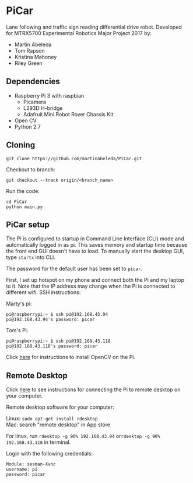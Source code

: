 # PiCar
Lane following and traffic sign reading differential drive robot. Developed for MTRX5700 Experimental Robotics Major Project 2017 by:

* Martin Abeleda
* Tom Rapson
* Kristina Mahoney
* Riley Green

## Dependencies

* Raspberry Pi 3 with raspbian
  * Picamera
  * L293D H-bridge
  * Adafruit Mini Robot Rover Chassis Kit
* Open CV
* Python 2.7

## Cloning

```
git clone https://github.com/martinabeleda/PiCar.git
```

Checkout to branch:
```
git checkout --track origin/<branch_name>
```

Run the code:
```
cd PiCar
python main.py
```

## PiCar setup

The Pi is configured to startup in Command Line Interface (CLI) mode and automatically logged in as pi. This saves memory and startup time because the front end GUI doesn't have to load. To manually start the desktop GUI, type `startx` into CLI.

The password for the default user has been set to `picar`.

First, I set up hotspot on my phone and connect both the Pi and my laptop to it. Note that the IP address may change when the Pi is connected to different wifi. SSH instructions:

Marty's pi:

```
pi@raspberrypi:~ $ ssh pi@192.168.43.94
pi@192.168.43.94's password: picar
```

Tom's Pi:
```
pi@raspberrypi:~ $ ssh pi@192.168.43.118
pi@192.168.43.118's password: picar
```

Click [here](http://mitchtech.net/raspberry-pi-opencv/) for instructions to install OpenCV on the Pi. 

## Remote Desktop

Click [here](https://www.element14.com/community/docs/DOC-78170/l/connecting-to-a-remote-desktop-on-the-raspberry-pi) to see instructions for connecting the Pi to remote desktop on your computer.  

Remote desktop software for your computer:   

  Linux: `sudo apt-get install rdesktop`  
  Mac: search "remote desktop" in App store  
  
For linux, run `rdesktop -g 90% 192.168.43.94` or`rdesktop -g 90% 192.168.43.118` in terminal.  
  
Login with the following credentials:  

```
Module: sesman-Xvnc
username: pi
password: picar
```
 
